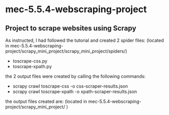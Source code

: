 # mec-5.5.4-webscraping-project

## Project to scrape websites using Scrapy 
As instructed, I had followed the tutorial and created 2 spider files:
(located in mec-5.5.4-webscraping-project/scrapy_mini_project/scrapy_mini_project/spiders/)
- toscrape-css.py
- toscrape-xpath.py

the 2 output files were created by calling the following commands:
- scrapy crawl toscrape-css -o css-scraper-results.json 
- scrapy crawl toscrape-xpath -o xpath-scraper-results.json

the output files created are:
(located in mec-5.5.4-webscraping-project/scrapy_mini_project/ )